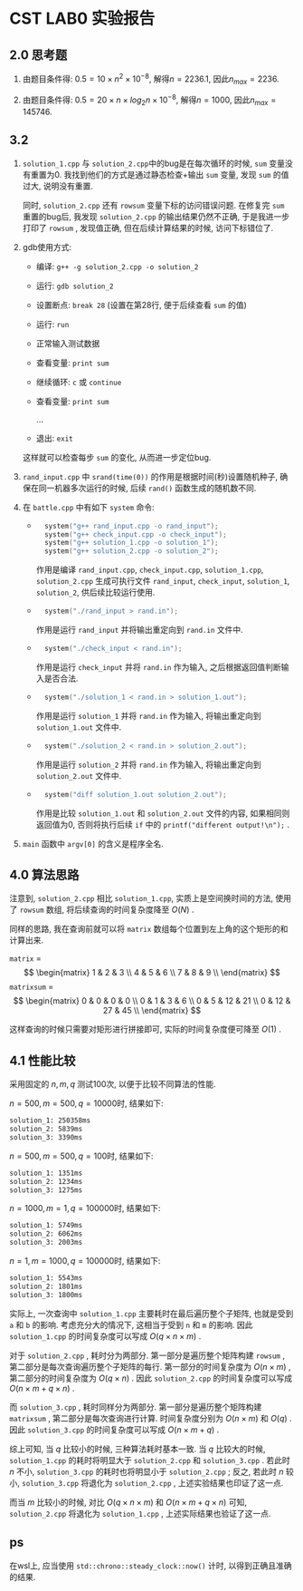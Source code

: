 # CST LAB0 实验报告

## 2.0 思考题

1. 由题目条件得: $0.5=10\times n^2\times 10^{-8}$, 解得$n=2236.1$, 因此$n_{max}=2236$.

2. 由题目条件得: $0.5=20\times n\times log_2n\times 10^{-8}$, 解得$n=1000$, 因此$n_{max}=145746$.

## 3.2

1. `solution_1.cpp` 与 `solution_2.cpp`中的bug是在每次循环的时候, `sum` 变量没有重置为0. 我找到他们的方式是通过静态检查+输出 `sum` 变量, 发现 `sum` 的值过大, 说明没有重置.

    同时, `solution_2.cpp` 还有 `rowsum` 变量下标的访问错误问题. 在修复完 `sum` 重置的bug后, 我发现 `solution_2.cpp` 的输出结果仍然不正确, 于是我进一步打印了 `rowsum` , 发现值正确, 但在后续计算结果的时候, 访问下标错位了.

2. gdb使用方式: 

    + 编译: `g++ -g solution_2.cpp -o solution_2`
    + 运行: `gdb solution_2`
    + 设置断点: `break 28` (设置在第28行, 便于后续查看 `sum` 的值)
    + 运行: `run`
    + 正常输入测试数据
    + 查看变量: `print sum`
    + 继续循环: `c` 或 `continue`
    + 查看变量: `print sum`

        ...
    + 退出: `exit`

    这样就可以检查每步 `sum` 的变化, 从而进一步定位bug.

3. `rand_input.cpp` 中 `srand(time(0))` 的作用是根据时间(秒)设置随机种子, 确保在同一机器多次运行的时候, 后续 `rand()` 函数生成的随机数不同.

4. 在 `battle.cpp` 中有如下 `system` 命令:

    + ```c++
        system("g++ rand_input.cpp -o rand_input");
        system("g++ check_input.cpp -o check_input");
        system("g++ solution_1.cpp -o solution_1");
        system("g++ solution_2.cpp -o solution_2");
        ```
        作用是编译 `rand_input.cpp`, `check_input.cpp`, `solution_1.cpp`, `solution_2.cpp` 生成可执行文件 `rand_input`, `check_input`, `solution_1`, `solution_2`, 供后续比较运行使用.
    
    + ```c++
        system("./rand_input > rand.in");
        ```
        作用是运行 `rand_input` 并将输出重定向到 `rand.in` 文件中.
    
    + ```c++
        system("./check_input < rand.in");
        ```
        作用是运行 `check_input` 并将 `rand.in` 作为输入, 之后根据返回值判断输入是否合法.
    
    + ```c++
        system("./solution_1 < rand.in > solution_1.out");
        ```
        作用是运行 `solution_1` 并将 `rand.in` 作为输入, 将输出重定向到 `solution_1.out` 文件中.
    
    + ```c++
        system("./solution_2 < rand.in > solution_2.out");
        ```
        作用是运行 `solution_2` 并将 `rand.in` 作为输入, 将输出重定向到 `solution_2.out` 文件中.
    
    + ```c++
        system("diff solution_1.out solution_2.out");
        ```
        作用是比较 `solution_1.out` 和 `solution_2.out` 文件的内容, 如果相同则返回值为0, 否则将执行后续 `if` 中的 `printf("different output!\n");` .

5. `main` 函数中 `argv[0]` 的含义是程序全名.

## 4.0 算法思路

注意到, `solution_2.cpp` 相比 `solution_1.cpp`, 实质上是空间换时间的方法, 使用了 `rowsum` 数组, 将后续查询的时间复杂度降至 $O(N)$ .

同样的思路, 我在查询前就可以将 `matrix` 数组每个位置到左上角的这个矩形的和计算出来.

`matrix` =
$$
\begin{matrix}
    1 & 2 & 3 \\
    4 & 5 & 6 \\
    7 & 8 & 9 \\
\end{matrix}
$$
`matrixsum` =
$$
\begin{matrix}
    0 & 0 & 0 & 0 \\
    0 & 1 & 3 & 6 \\
    0 & 5 & 12 & 21 \\
    0 & 12 & 27 & 45 \\
\end{matrix}
$$

这样查询的时候只需要对矩形进行拼接即可, 实际的时间复杂度便可降至 $O(1)$ .

## 4.1 性能比较

采用固定的 $n, m, q$ 测试100次, 以便于比较不同算法的性能.

$n=500, m=500, q=10000$时, 结果如下:

```bash
solution_1: 250358ms
solution_2: 5839ms
solution_3: 3390ms
```

$n=500, m=500, q=100$时, 结果如下:

```bash
solution_1: 1351ms
solution_2: 1234ms
solution_3: 1275ms
```

$n=1000, m=1, q=100000$时, 结果如下:

```bash
solution_1: 5749ms
solution_2: 6062ms
solution_3: 2003ms
```

$n=1, m=1000, q=100000$时, 结果如下:

```bash
solution_1: 5543ms
solution_2: 1801ms
solution_3: 1800ms
```

实际上, 一次查询中 `solution_1.cpp` 主要耗时在最后遍历整个子矩阵, 也就是受到 `a` 和 `b` 的影响. 考虑充分大的情况下, 这相当于受到 `n` 和 `m` 的影响. 因此 `solution_1.cpp` 的时间复杂度可以写成 $O(q\times n\times m)$ .

对于 `solution_2.cpp` , 耗时分为两部分. 第一部分是遍历整个矩阵构建 `rowsum` , 第二部分是每次查询遍历整个子矩阵的每行. 第一部分的时间复杂度为 $O(n\times m)$ , 第二部分的时间复杂度为 $O(q\times n)$ . 因此 `solution_2.cpp` 的时间复杂度可以写成 $O(n\times m+q\times n)$ .

而 `solution_3.cpp` , 耗时同样分为两部分. 第一部分是遍历整个矩阵构建 `matrixsum` , 第二部分是每次查询进行计算. 时间复杂度分别为 $O(n\times m)$ 和 $O(q)$ . 因此 `solution_3.cpp` 的时间复杂度可以写成 $O(n\times m+q)$ .

综上可知, 当 $q$ 比较小的时候, 三种算法耗时基本一致. 当 $q$ 比较大的时候, `solution_1.cpp` 的耗时将明显大于 `solution_2.cpp` 和 `solution_3.cpp` . 若此时 $n$ 不小, `solution_3.cpp` 的耗时也将明显小于 `solution_2.cpp` ; 反之, 若此时 $n$ 较小, `solution_3.cpp` 将退化为 `solution_2.cpp` , 上述实验结果也印证了这一点.

而当 $m$ 比较小的时候, 对比 $O(q\times n\times m)$ 和 $O(n\times m+q\times n)$ 可知, `solution_2.cpp` 将退化为 `solution_1.cpp` , 上述实际结果也验证了这一点.

## ps

在wsl上, 应当使用 `std::chrono::steady_clock::now()` 计时, 以得到正确且准确的结果.